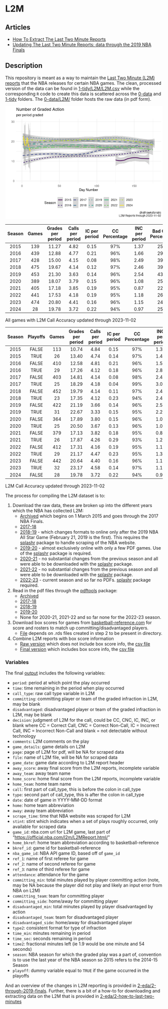
<!-- README.md is generated from README.Rmd. Please edit README.Rmd for corrections file -->

# L2M

## Articles

- [How To Extract The Last Two Minute
  Reports](2-eda/2-how-to-last-two-minutes)
- [Updating The Last Two Minute Reports: data through the 2019 NBA
  Finals](2-eda/2-through-2019-finals)

## Description

This repository is meant as a way to maintain the [Last Two Minute (L2M)
reports](https://official.nba.com/2021-22-nba-officiating-last-two-minute-reports/)
that the NBA releases for certain NBA games. The clean, processed
version of the data can be found in
[1-tidy/L2M/L2M.csv](1-tidy/L2M/L2M.csv) while the corresponding `R`
code to create this data is scattered across the [0-data](0-data) and
[1-tidy](1-tidy) folders. The [0-data/L2M/](0-data/L2M/) folder hosts
the raw data (in pdf form).

![](README_files/figure-gfm/calls-1.png)<!-- -->

| Season | Games | Grades per period | Calls per period | IC per period | CC Percentage | INC per period | Bad Calls Percentage | CNC per period |
|:------:|:-----:|:-----------------:|:----------------:|:-------------:|:-------------:|:--------------:|:--------------------:|:--------------:|
|  2015  |  139  |       11.27       |       4.82       |     0.15      |      97%      |      1.37      |         25%          |      5.08      |
|  2016  |  439  |       12.88       |       4.77       |     0.21      |      96%      |      1.66      |         29%          |      6.45      |
|  2017  |  428  |       15.00       |       4.15       |     0.08      |      98%      |      2.49      |         39%          |      8.36      |
|  2018  |  475  |       19.67       |       4.14       |     0.12      |      97%      |      2.46      |         39%          |     13.07      |
|  2019  |  453  |       21.30       |       3.63       |     0.14      |      96%      |      2.54      |         43%          |     15.12      |
|  2020  |  389  |       18.07       |       3.79       |     0.15      |      96%      |      1.08      |         25%          |     13.19      |
|  2021  |  405  |       17.18       |       3.85       |     0.19      |      95%      |      0.87      |         22%          |     12.47      |
|  2022  |  441  |       17.53       |       4.18       |     0.19      |      95%      |      1.18      |         26%          |     12.18      |
|  2023  |  474  |       20.80       |       4.41       |     0.16      |      96%      |      1.15      |         24%          |     15.24      |
|  2024  |  28   |       19.78       |       3.72       |     0.22      |      94%      |      0.97      |         25%          |     15.09      |

All games with L2M Call Accuracy updated through 2023-11-02

| Season | Playoffs | Games | Grades per period | Calls per period | IC per period | CC Percentage | INC per period | Bad Calls Percentage | CNC per period |
|:------:|:--------:|:-----:|:-----------------:|:----------------:|:-------------:|:-------------:|:--------------:|:--------------------:|:--------------:|
|  2015  |  FALSE   |  113  |       10.74       |       4.84       |     0.15      |      97%      |      1.36      |         24%          |      4.54      |
|  2015  |   TRUE   |  26   |       13.40       |       4.74       |     0.14      |      97%      |      1.43      |         25%          |      7.23      |
|  2016  |  FALSE   |  410  |       12.58       |       4.81       |     0.21      |      96%      |      1.58      |         28%          |      6.18      |
|  2016  |   TRUE   |  29   |       17.26       |       4.12       |     0.18      |      96%      |      2.82      |         43%          |     10.32      |
|  2017  |  FALSE   |  403  |       14.81       |       4.14       |     0.08      |      98%      |      2.46      |         38%          |      8.21      |
|  2017  |   TRUE   |  25   |       18.29       |       4.18       |     0.04      |      99%      |      3.07      |         43%          |     11.04      |
|  2018  |  FALSE   |  452  |       19.79       |       4.14       |     0.11      |      97%      |      2.47      |         39%          |     13.18      |
|  2018  |   TRUE   |  23   |       17.35       |       4.12       |     0.23      |      94%      |      2.42      |         41%          |     10.81      |
|  2019  |  FALSE   |  422  |       21.19       |       3.66       |     0.14      |      96%      |      2.57      |         43%          |     14.97      |
|  2019  |   TRUE   |  31   |       22.67       |       3.33       |     0.15      |      95%      |      2.21      |         43%          |     17.13      |
|  2020  |  FALSE   |  364  |       17.89       |       3.80       |     0.15      |      96%      |      1.09      |         25%          |     13.01      |
|  2020  |   TRUE   |  25   |       20.50       |       3.67       |     0.13      |      96%      |      1.03      |         25%          |     15.80      |
|  2021  |  FALSE   |  379  |       17.13       |       3.82       |     0.18      |      95%      |      0.84      |         22%          |     12.48      |
|  2021  |   TRUE   |  26   |       17.87       |       4.26       |     0.29      |      93%      |      1.26      |         28%          |     12.35      |
|  2022  |  FALSE   |  412  |       17.31       |       4.16       |     0.19      |      95%      |      1.17      |         25%          |     11.98      |
|  2022  |   TRUE   |  29   |       21.17       |       4.47       |     0.23      |      95%      |      1.33      |         27%          |     15.37      |
|  2023  |  FALSE   |  442  |       20.64       |       4.40       |     0.16      |      96%      |      1.15      |         24%          |     15.09      |
|  2023  |   TRUE   |  32   |       23.17       |       4.58       |     0.14      |      97%      |      1.19      |         23%          |     17.39      |
|  2024  |  FALSE   |  28   |       19.78       |       3.72       |     0.22      |      94%      |      0.97      |         25%          |     15.09      |

L2M Call Accuracy updated through 2023-11-02

The process for compiling the L2M dataset is to:

1.  Download the raw data, these are broken up into the different years
    which the NBA has collected L2M:
    - [Archived](0-data/0-L2M-download-archive.R) which begins on 1
      March 2015 and goes through the 2017 NBA Finals.
    - [2017-18](0-data/0-L2M-download-2017-18.R)
    - [2018-19](0-data/0-L2M-download-2018-19.R) - which changes formats
      to online only after the 2019 NBA All Star Game (February 21, 2019
      is the first). This requires the
      [splashr](https://github.com/hrbrmstr/splashr) package to handle
      scraping of the NBA website.
    - [2019-20](0-data/0-L2M-download-2019-20.R) - almost exclusively
      online with only a few PDF games. Use of the
      [splashr](https://github.com/hrbrmstr/splashr) package is
      required.
    - [2020-21](0-data/0-L2M-download-2020-21.R) - no substantial
      changes from the previous season and all were able to be
      downloaded with the [splashr](https://github.com/hrbrmstr/splashr)
      package.
    - [2021-22](0-data/0-L2M-download-2021-22.R) - no substantial
      changes from the previous season and all were able to be
      downloaded with the [splashr](https://github.com/hrbrmstr/splashr)
      package.
    - [2022-23](0-data/0-L2M-download-2022-23.R) - current season and so
      far no PDFs. [splashr](https://github.com/hrbrmstr/splashr)
      package required.
2.  Read in the pdf files through the
    [pdftools](https://github.com/ropensci/pdftools) package:
    - [Archived](0-data/0-L2M-pdftools-archive.R)
    - [2017-18](0-data/0-L2M-pdftools-2017-18.R)
    - [2018-19](0-data/0-L2M-pdftools-2018-19.R)
    - [2019-20](0-data/0-L2M-pdftools-2019-20.R)
    - None for 2020-21, 2021-22 and so far none for the 2022-23 season.
3.  Download box scores for games from
    [basketball-reference.com](https://www.basketball-reference.com/)
    for score and rosters to match up committing/disadvantaged players.
    - [File](0-data/0-bkref-data.R) depends on .rds files created in
      step 2 to be present in directory.
4.  Combine L2M reports with box score information
    - [Raw version](1-tidy/1-L2M-raw.R) which does not include box score
      info, the [csv file](1-tidy/L2M/L2M_raw.csv)
    - [Final version](1-tidy/1-L2M-bkref.R) which includes box score
      info, the [csv file](1-tidy/L2M/L2M.csv)

### Variables

The final [output](1-tidy/L2M/L2M.csv) includes the following variables:

- `period`: period at which point the play occurred
- `time`: time remaining in the period when play occurred
- `call_type`: raw call type variable in L2M
- `committing`: committing player or team of the graded infraction in
  L2M, may be blank
- `disadvantaged`: disadvantaged player or team of the graded infraction
  in L2M, may be blank
- `decision`: judgment of L2M for the call, could be CC, CNC, IC, INC,
  or blank where CC = Correct Call, CNC = Correct Non-Call, IC =
  Incorrect Call, INC = Incorrect Non-Call and blank = not detectable
  without technology
- `comments`: L2M comments on the play
- `game_details`: game details on L2M
- `page`: page of L2M for pdf, will be NA for scraped data
- `file`: name of L2M file, will be NA for scraped data
- `game_date`: game date according to L2M report header
- `away_score`: away final score from the L2M reports, incomplete
  variable
- `away_team`: away team name
- `home_score`: home final score from the L2M reports, incomplete
  variable
- `home_team`: home team name
- `call`: first part of call_type, this is before the colon in call_type
- `type`: second part of call_type, this is after the colon in call_type
- `date`: date of game in YYYY-MM-DD format
- `home`: home team abbreviation
- `away`: away team abbreviation
- `scrape_time`: time that NBA website was scraped for L2M
- `stint`: stint which indicates when a set of plays roughly occurred,
  only available for scraped data
- `game_id`: nba.com url for L2M game, last part of
  “<https://official.nba.com/l2m/L2MReport.html/>”
- `home_bkref`: home team abbreviation according to basketball-reference
- `bkref_id`: game id for basketball-reference
- `nba_game_id`: NBA API game ID, based off of `game_id`
- `ref_1`: name of first referee for game
- `ref_2`: name of second referee for game
- `ref_3`: name of third referee for game
- `attendance`: attendance for the game
- `committing_min`: total minutes played by player committing action
  (note, may be NA because the player did not play and likely an input
  error from NBA on L2M)
- `committing_team`: team for committing player
- `committing_side`: home/away for committing player
- `disadvantaged_min`: total minutes played by player disadvantaged by
  action
- `disadvantaged_team`: team for disadvantaged player
- `disadvantaged_side`: home/away for disadvantaged player
- `type2`: consistent format for type of infraction
- `time_min`: minutes remaining in period
- `time_sec`: seconds remaining in period
- `time2`: fractional minutes left (ie 1.9 would be one minute and 54
  seconds)
- `season`: NBA season for which the graded play was a part of,
  convention is to use the last year of the NBA season so 2015 refers to
  the 2014-15 Season
- `playoff`: dummy variable equal to `TRUE` if the game occurred in the
  playoffs

And an overview of the changes in L2M reporting is provided in
[2-eda/2-through-2019-finals](2-eda/2-through-2019-finals). Further,
there is a bit of a how-to for downloading and extracting data on the
L2M that is provided in
[2-eda/2-how-to-last-two-minutes](2-eda/2-how-to-last-two-minutes)
